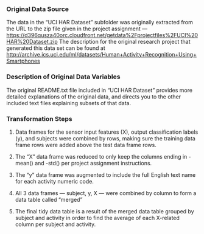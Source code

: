 ### Original Data Source
The data in the “UCI HAR Dataset” subfolder was originally extracted from the URL to the zip file given in the project assignment — https://d396qusza40orc.cloudfront.net/getdata%2Fprojectfiles%2FUCI%20HAR%20Dataset.zip The description for the original research project that generated this data set can be found at http://archive.ics.uci.edu/ml/datasets/Human+Activity+Recognition+Using+Smartphones

### Description of Original Data Variables
The original README.txt file included in “UCI HAR Dataset” provides more detailed explanations of the original data, and directs you to the other included text files explaining subsets of that data.

### Transformation Steps
1. Data frames for the sensor input features (X), output classification labels (y), and subjects were combined by rows, making sure the training data frame rows were added above the test data frame rows.

2. The “X” data frame was reduced to only keep the columns ending in -mean() and -std() per project assignment instructions.

3. The “y” data frame was augmented to include the full English text name for each activity numeric code.

4. All 3 data frames — subject, y, X — were combined by column to form a data table called “merged”

5. The final tidy data table is a result of the merged data table grouped by subject and activity in order to find the average of each X-related column per subject and activity.